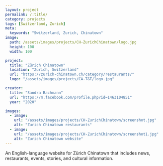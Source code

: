 ```yaml
---
layout: project
permalink: /:title/
category: projects
tags: [Switzerland, Zurich]
meta:
  keywords: "Switzerland, Zurich, Chinatown"
image:
  path: /assets/images/projects/CH-ZurichChinatown/logo.jpg
  height: 100
  width: 100

project:
  title: "Zürich Chinatown"
  location: "Zürich, Switzerland"
  url: "https://zurich-chinatown.ch/category/restaurants/"
  logo: "/assets/images/projects/CA-T&T/logo.jpg"

creator:
  title: "Sandra Bachmann"
  url: "https://m.facebook.com/profile.php?id=1463104851"
  year: "2020"

images:
  - image:
    url: "/assets/images/projects/CH-ZurichChinatown/screenshot.jpg"
    alt: "Zurich Chinatown restaurants"
  - image:
    url: "/assets/images/projects/CH-ZurichChinatown/screenshot1.jpg"
    alt: "Zurich Chinatown website"
---
```

<p>An English-language website for Zürich Chinatown that includes news, restaurants, events, stories, and cultural information.</p>
